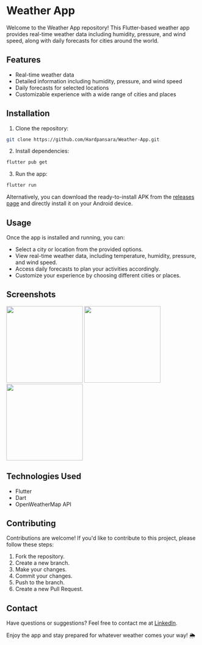# Weather App

Welcome to the Weather App repository! This Flutter-based weather app provides real-time weather data including humidity, pressure, and wind speed, along with daily forecasts for cities around the world.

## Features

- Real-time weather data
- Detailed information including humidity, pressure, and wind speed
- Daily forecasts for selected locations
- Customizable experience with a wide range of cities and places

## Installation

1. Clone the repository:
```bash
git clone https://github.com/Hardpansara/Weather-App.git
```

2. Install dependencies:
```bash
flutter pub get
```

3. Run the app:
```bash
flutter run
```

Alternatively, you can download the ready-to-install APK from the [releases page](https://github.com/hardpatel10/Weather-App/releases/tag/V1.0.0) and directly install it on your Android device.

## Usage

Once the app is installed and running, you can:

- Select a city or location from the provided options.
- View real-time weather data, including temperature, humidity, pressure, and wind speed.
- Access daily forecasts to plan your activities accordingly.
- Customize your experience by choosing different cities or places.

## Screenshots

<img src="https://github.com/Hardpansara/Weather-App/assets/150512388/99a09243-fda9-4cb6-8dac-16c6d5e5ae69" width="200">  
<img src="https://github.com/Hardpansara/Weather-App/assets/150512388/644aee76-9312-49fd-99a6-2d9761f80693" width="200">  
<img src="https://github.com/Hardpansara/Weather-App/assets/150512388/16dcffc5-4137-413a-b153-5cd9a744d106" width="200">



## Technologies Used

- Flutter
- Dart
- OpenWeatherMap API
  
## Contributing

Contributions are welcome! If you'd like to contribute to this project, please follow these steps:

1. Fork the repository.
2. Create a new branch.
3. Make your changes.
4. Commit your changes.
5. Push to the branch.
6. Create a new Pull Request.

## Contact

Have questions or suggestions? Feel free to contact me at [LinkedIn](https://www.linkedin.com/in/hard-pansara-22582a288/).

Enjoy the app and stay prepared for whatever weather comes your way! 🌦️

